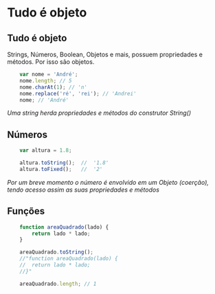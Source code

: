 # Tudo é objeto

## Tudo é objeto

Strings, Números, Boolean, Objetos e mais, possuem propriedades
e métodos. Por isso são objetos.

```js
    var nome = 'André';
    nome.length; // 5
    nome.charAt(1); // 'n'
    nome.replace('ré', 'rei'); // 'Andrei'
    nome; // 'André'
```

*Uma string herda propriedades e*
*métodos do construtor String()*

## Números

```js
    var altura = 1.8;

    altura.toString();  //  '1.8'
    altura.toFixed();   //  '2'
```

*Por um breve momento o número é*
*envolvido em um Objeto*
*(coerção), tendo acesso assim as*
*suas propriedades e métodos*

## Funções

```js
    function areaQuadrado(lado) {
        return lado * lado;
    }

    areaQuadrado.toString();
    //"function areaQuadrado(lado) {
    //  return lado * lado;
    //}"

    areaQuadrado.length; // 1
```